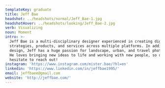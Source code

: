 ```yaml
---
templateKey: graduate
title: Jeff Bae
headshot: ../headshots/normal/Jeff_Bae-1.jpg
headshotHover: ../headshots/looking/Jeff_Bae-2.jpg
verb: Visualizing
noun: Moment
intro: >-
  Jeff Bae is a multi-disciplinary designer experienced in creating digital
  strategies, products, and services across multiple platforms. In addition to
  design, Jeff has a huge passion for landscape, urban, and travel photography.
  He loves bringing new ideas to life and working with new people, so don't
  hesitate to reach out!
instagram: 'https://www.instagram.com/mister.bae/?hl=en'
linkedin: 'https://www.linkedin.com/in/jeffbae1995/'
email: jeffbaee@gmail.com
website: 'http://jeffbae.com/'
---
```


